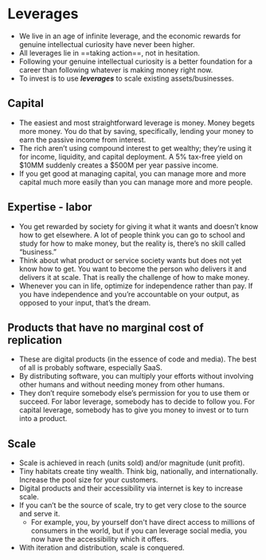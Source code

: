 # Leverages
- We live in an age of infinite leverage, and the economic rewards for genuine intellectual curiosity have never been higher. 
- All leverages lie in ==taking action==, not in hesitation.
- Following your genuine intellectual curiosity is a better foundation for a career than following whatever is making money right now.
- To invest is to use ***leverages*** to scale existing assets/businesses.
## Capital
- The easiest and most straightforward leverage is money. Money begets more money. You do that by saving, specifically, lending your money to earn the passive income from interest.
- The rich aren’t using compound interest to get wealthy; they’re using it for income, liquidity, and capital deployment. A 5% tax-free yield on $10MM suddenly creates a $500M per year passive income.
- If you get good at managing capital, you can manage more and more capital much more easily than you can manage more and more people.
## Expertise - labor
- You get rewarded by society for giving it what it wants and doesn’t know how to get elsewhere. A lot of people think you can go to school and study for how to make money, but the reality is, there’s no skill called “business.”
- Think about what product or service society wants but does not yet know how to get. You want to become the person who delivers it and delivers it at scale. That is really the challenge of how to make money.
- Whenever you can in life, optimize for independence rather than pay. If you have independence and you’re accountable on your output, as opposed to your input,  that’s the dream.
## Products that have no marginal cost of replication
- These are digital products (in the essence of code and media). The best of all is probably software, especially SaaS.
- By distributing software, you can multiply your efforts without involving other humans and without needing money from other humans.
- They don’t require somebody else’s permission for you to use them or succeed. For labor leverage, somebody has to decide to follow you. For capital leverage, somebody has to give you money to invest or to turn into a product.
## Scale 
- Scale is achieved in reach (units sold) and/or magnitude (unit profit).
- Tiny habitats create tiny wealth. Think big, nationally, and internationally. Increase the pool size for your customers.
- Digital products and their accessibility via internet is key to increase scale.
- If you can’t be the source of scale, try to get very close to the source and serve it. 
	- For example, you, by yourself don't have direct access to millions of consumers in the world, but if you can leverage social media, you now have the accessibility which it offers.
- With iteration and distribution, scale is conquered.